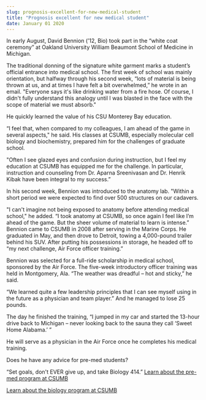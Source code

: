 ```yaml
---
slug: prognosis-excellent-for-new-medical-student
title: "Prognosis excellent for new medical student"
date: January 01 2020
---
```


  
<p>
  In early August, David Bennion (’12, Bio) took part in the “white coat
  ceremony” at Oakland University William Beaumont School of Medicine in
  Michigan.
</p>
<p>
  The traditional donning of the signature white garment marks a student’s
  official entrance into medical school. The first week of school was mainly
  orientation, but halfway through his second week, “lots of material is being
  thrown at us, and at times I have felt a bit overwhelmed,” he wrote in an
  email. "Everyone says it's like drinking water from a fire hose. Of course, I
  didn't fully understand this analogy until I was blasted in the face with the
  scope of material we must absorb."
</p>
<p>He quickly learned the value of his CSU Monterey Bay education.</p>
<p>
  “I feel that, when compared to my colleagues, I am ahead of the game in
  several aspects," he said. His classes at CSUMB, especially molecular cell
  biology and biochemistry, prepared him for the challenges of graduate school.
</p>
<p>
  "Often I see glazed eyes and confusion during instruction, but I feel my
  education at CSUMB has equipped me for the challenge. In particular,
  instruction and counseling from Dr. Aparna Sreenivasan and Dr. Henrik Kibak
  have been integral to my success.”
</p>
<p>
  In his second week, Bennion was introduced to the anatomy lab. "Within a short
  period we were expected to find over 500 structures on our cadavers.
</p>
<p>
  "I can't imagine not being exposed to anatomy before attending medical
  school," he added. “I took anatomy at CSUMB, so once again I feel like I’m
  ahead of the game. But the sheer volume of material to learn is intense.”
  Bennion came to CSUMB in 2008 after serving in the Marine Corps. He graduated
  in May, and then drove to Detroit, towing a 4,000-pound trailer behind his
  SUV. After putting his possessions in storage, he headed off to “my next
  challenge, Air Force officer training.”
</p>
<p>
  Bennion was selected for a full-ride scholarship in medical school, sponsored
  by the Air Force. The five-week introductory officer training was held in
  Montgomery, Ala. “The weather was dreadful – hot and sticky,” he said.
</p>
<p>
  “We learned quite a few leadership principles that I can see myself using in
  the future as a physician and team player.” And he managed to lose 25 pounds.
</p>
<p>
  The day he finished the training, “I jumped in my car and started the 13-hour
  drive back to Michigan – never looking back to the sauna they call ‘Sweet Home
  Alabama.’ ”
</p>
<p>
  He will serve as a physician in the Air Force once he completes his medical
  training.
</p>
<p>Does he have any advice for pre-med students?</p>
<p>
  “Set goals, don't EVER give up, and take Biology 414.”
  <a href="https://csumbpremed.wikispaces.com/"
    >Learn about the pre-med program at CSUMB</a
  >
</p>
<p>
  <a href="https://csumb.edu/biology"
    >Learn about the biology program at CSUMB</a
  >
</p>
 
